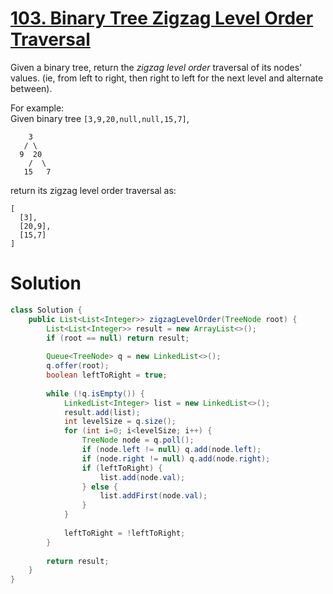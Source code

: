 # [103. Binary Tree Zigzag Level Order Traversal](https://leetcode-cn.com/problems/binary-tree-zigzag-level-order-traversal/)


Given a binary tree, return the _zigzag level order_ traversal of its nodes' values. (ie, from left to right, then right to left for the next level and alternate between).

For example:  
Given binary tree `[3,9,20,null,null,15,7]`,  

```
    3
   / \
  9  20
    /  \
   15   7
```

return its zigzag level order traversal as:  

```
[
  [3],
  [20,9],
  [15,7]
]
```



# Solution

```java
class Solution {
    public List<List<Integer>> zigzagLevelOrder(TreeNode root) {
        List<List<Integer>> result = new ArrayList<>();
        if (root == null) return result;
        
        Queue<TreeNode> q = new LinkedList<>();
        q.offer(root);
        boolean leftToRight = true;
        
        while (!q.isEmpty()) {
            LinkedList<Integer> list = new LinkedList<>();
            result.add(list);
            int levelSize = q.size();
            for (int i=0; i<levelSize; i++) {
                TreeNode node = q.poll();
                if (node.left != null) q.add(node.left);
                if (node.right != null) q.add(node.right);
                if (leftToRight) {
                    list.add(node.val);
                } else {
                    list.addFirst(node.val);
                }
            }
            
            leftToRight = !leftToRight;
        }
        
        return result;
    }
}
```

